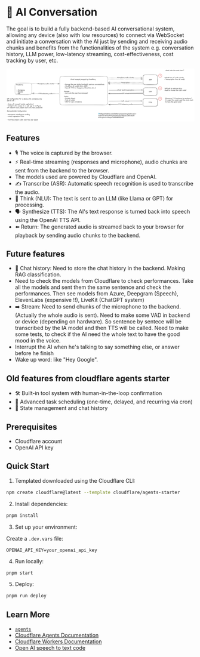 # 🤖 AI Conversation

The goal is to build a fully backend-based AI conversational system, allowing any device (also with low resources) to connect via WebSocket and initiate a conversation with the AI just by sending and receiving audio chunks and benefits from the functionalities of the system e.g. conversation history, LLM power, low-latency streaming, cost-effectiveness, cost tracking by user, etc.

<!-- image from docs -->

![Diagram schema showing interactions between systems](docs/Diagram.png "AI Conversational system diagram")

## Features

- 🎙️ The voice is captured by the browser.
- ⚡️ Real-time streaming (responses and microphone), audio chunks are sent from the backend to the browser.
- The models used are powered by Cloudflare and OpenAI.
- ✍️ Transcribe (ASR): Automatic speech recognition is used to transcribe the audio.
- 🤔 Think (NLU): The text is sent to an LLM (like Llama or GPT) for processing.
- 🗣️ Synthesize (TTS): The AI's text response is turned back into speech using the OpenAI TTS API.
- ⬅️ Return: The generated audio is streamed back to your browser for playback by sending audio chunks to the backend.

## Future features

- 📝 Chat history: Need to store the chat history in the backend. Making RAG classification.
- Need to check the models from Cloudflare to check performances. Take all the models and sent them the same sentence and check the performances. Then see models from Azure, Deepgram (Speech), ElevenLabs (expensive !!), LiveKit (ChatGPT system)
- ➡️ Stream: Need to send chunks of the microphone to the backend. (Actually the whole audio is sent). Need to make some VAD in backend or device (depending on hardware). So sentence by sentece will be transcribed by the IA model and then TTS will be called.
  Need to make some tests, to check if the AI need the whole text to have the good mood in the voice.
- Interrupt the AI when he's talking to say something else, or answer before he finish
- Wake up word: like "Hey Google".

## Old features from cloudflare agents starter

- 🛠️ Built-in tool system with human-in-the-loop confirmation
- 📅 Advanced task scheduling (one-time, delayed, and recurring via cron)
- 🔄 State management and chat history

## Prerequisites

- Cloudflare account
- OpenAI API key

## Quick Start

1. Templated downloaded using the Cloudflare CLI:

```bash
npm create cloudflare@latest --template cloudflare/agents-starter
```

2. Install dependencies:

```bash
pnpm install
```

3. Set up your environment:

Create a `.dev.vars` file:

```env
OPENAI_API_KEY=your_openai_api_key
```

4. Run locally:

```bash
pnpm start
```

5. Deploy:

```bash
pnpm run deploy
```

## Learn More

- [`agents`](https://github.com/cloudflare/agents/blob/main/packages/agents/README.md)
- [Cloudflare Agents Documentation](https://developers.cloudflare.com/agents/)
- [Cloudflare Workers Documentation](https://developers.cloudflare.com/workers/)
- [Open AI speech to text code](https://github.com/openai/openai-node/blob/5bb454391f34c6c0d9e8b3b22d0e407c31641bfa/examples/audio.ts#L33)
